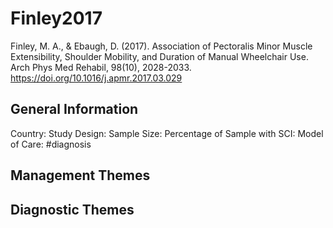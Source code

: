 # Finley2017
Finley, M. A., & Ebaugh, D. (2017). Association of Pectoralis Minor Muscle Extensibility, Shoulder Mobility, and Duration of Manual Wheelchair Use. Arch Phys Med Rehabil, 98(10), 2028-2033. https://doi.org/10.1016/j.apmr.2017.03.029 

## General Information
Country: 
Study Design: 
Sample Size: 
Percentage of Sample with SCI:
Model of Care: #diagnosis

## Management Themes


## Diagnostic Themes
